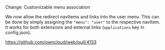 Change: Customizable menu association

We now allow the redirect navItems and links into the user menu. This can be done by simply assigning the `"menu": "user"` to the respective navItem. It works for both extensions and external links (`applications` key in config.json).

https://github.com/owncloud/web/pull/4133
